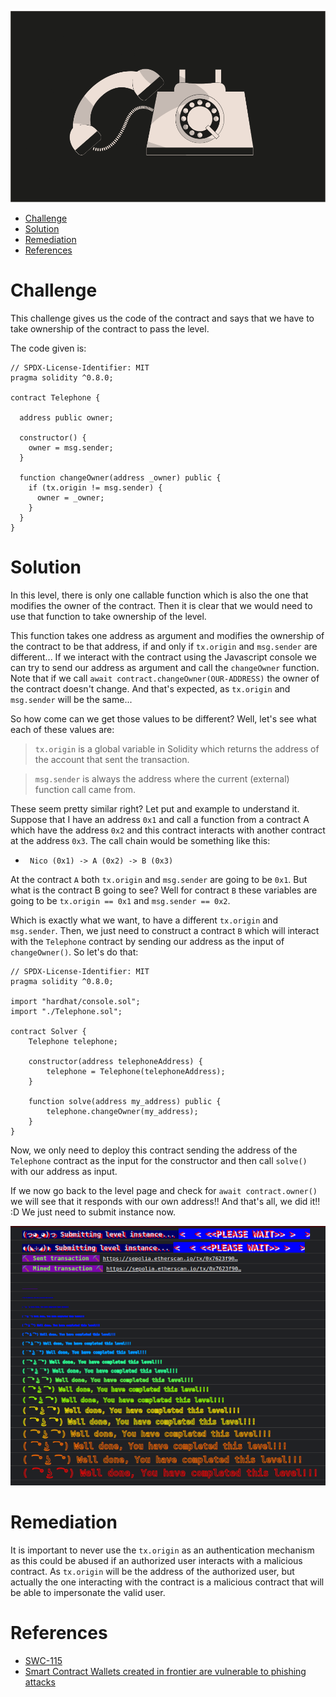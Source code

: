 ![Telephone](/assets/img/BigLevel4.svg)

- [Challenge](#challenge)
- [Solution](#solution)
- [Remediation](#remediation)
- [References](#references)
   
# Challenge

This challenge gives us the code of the contract and says that we have to take ownership of the contract to pass the level.

The code given is:

```solidity
// SPDX-License-Identifier: MIT
pragma solidity ^0.8.0;

contract Telephone {

  address public owner;

  constructor() {
    owner = msg.sender;
  }

  function changeOwner(address _owner) public {
    if (tx.origin != msg.sender) {
      owner = _owner;
    }
  }
}
```

# Solution

In this level, there is only one callable function which is also the one that modifies the owner of the contract. Then it is clear that we would need to use that function to take ownership of the level.

This function takes one address as argument and modifies the ownership of the contract to be that address, if and only if `tx.origin` and `msg.sender` are different... If we interact with the contract using the Javascript console we can try to send our address as argument and call the `changeOwner` function. Note that if we call `await contract.changeOwner(OUR-ADDRESS)` the owner of the contract doesn't change. And that's expected, as `tx.origin` and `msg.sender` will be the same...

So how come can we get those values to be different? Well, let's see what each of these values are:

> `tx.origin` is a global variable in Solidity which returns the address of the account that sent the transaction.

> `msg.sender` is always the address where the current (external) function call came from.

These seem pretty similar right? Let put and example to understand it. Suppose that I have an address `0x1` and call a function from a contract A which have the address `0x2` and this contract interacts with another contract at the address `0x3`. The call chain would be something like this:
- ` Nico (0x1) -> A (0x2) -> B (0x3)`

At the contract `A` both `tx.origin` and `msg.sender` are going to be `0x1`. But what is the contract B going to see? Well for contract `B` these variables are going to be `tx.origin == 0x1` and `msg.sender == 0x2`.

Which is exactly what we want, to have a different `tx.origin` and `msg.sender`. Then, we just need to construct a contract `B` which will interact with the `Telephone` contract by sending our address as the input of `changeOwner()`. So let's do that:

```solidity
// SPDX-License-Identifier: MIT
pragma solidity ^0.8.0;

import "hardhat/console.sol";
import "./Telephone.sol";

contract Solver {
    Telephone telephone;

    constructor(address telephoneAddress) {
        telephone = Telephone(telephoneAddress);
    }

    function solve(address my_address) public {
        telephone.changeOwner(my_address);
    }
}
```

Now, we only need to deploy this contract sending the address of the `Telephone` contract as the input for the constructor and then call `solve()` with our address as input.

If we now go back to the level page and check for `await contract.owner()` we will see that it responds with our own address!! And that's all, we did it!! :D We just need to submit instance now.

![Well done](/assets/img/ethernaut_solved.png)

# Remediation

It is important to never use the `tx.origin` as an authentication mechanism as this could be abused if an authorized user interacts with a malicious contract. As `tx.origin` will be the address of the authorized user, but actually the one interacting with the contract is a malicious contract that will be able to impersonate the valid user.

# References

- [SWC-115](https://swcregistry.io/docs/SWC-115)
- [Smart Contract Wallets created in frontier are vulnerable to phishing attacks](https://blog.ethereum.org/2016/06/24/security-alert-smart-contract-wallets-created-in-frontier-are-vulnerable-to-phishing-attacks)
